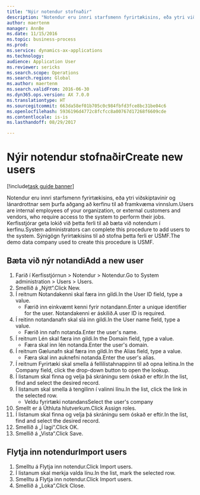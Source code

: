 ```yaml
--- 
title: "Nýir notendur stofnaðir"
description: "Notendur eru innri starfsmenn fyrirtækisins, eða ytri viðskiptavinir og lánardrottnar sem þurfa aðgang að kerfinu til að framkvæma vinnslum."
author: maertenm
manager: AnnBe
ms.date: 11/15/2016
ms.topic: business-process
ms.prod: 
ms.service: dynamics-ax-applications
ms.technology: 
audience: Application User
ms.reviewer: sericks
ms.search.scope: Operations
ms.search.region: Global
ms.author: maertenm
ms.search.validFrom: 2016-06-30
ms.dyn365.ops.version: AX 7.0.0
ms.translationtype: HT
ms.sourcegitcommit: 663da58ef01b705c0c984fbfd3fce8bc31be04c6
ms.openlocfilehash: 5936196d4772c8fcfcc8a00767d17268f6609cde
ms.contentlocale: is-is
ms.lasthandoff: 08/29/2017

---
```

# <a name="create-new-users"></a><span data-ttu-id="aa279-103">Nýir notendur stofnaðir</span><span class="sxs-lookup"><span data-stu-id="aa279-103">Create new users</span></span>

[!include[task guide banner](../../includes/task-guide-banner.md)]

<span data-ttu-id="aa279-104">Notendur eru innri starfsmenn fyrirtækisins, eða ytri viðskiptavinir og lánardrottnar sem þurfa aðgang að kerfinu til að framkvæma vinnslum.</span><span class="sxs-lookup"><span data-stu-id="aa279-104">Users are internal employees of your organization, or external customers and vendors, who require access to the system to perform their jobs.</span></span> <span data-ttu-id="aa279-105">Kerfisstjórar geta lokið við þetta ferli til að bæta við notendum í kerfinu.</span><span class="sxs-lookup"><span data-stu-id="aa279-105">System administrators can complete this procedure to add users to the system.</span></span> <span data-ttu-id="aa279-106">Sýnigögn fyrirtækisins til að stofna þetta ferli er USMF.</span><span class="sxs-lookup"><span data-stu-id="aa279-106">The demo data company used to create this procedure is USMF.</span></span> 


## <a name="add-a-new-user"></a><span data-ttu-id="aa279-107">Bæta við nýr notandi</span><span class="sxs-lookup"><span data-stu-id="aa279-107">Add a new user</span></span>
1. <span data-ttu-id="aa279-108">Farið í Kerfisstjórnun > Notendur > Notendur.</span><span class="sxs-lookup"><span data-stu-id="aa279-108">Go to System administration > Users > Users.</span></span>
2. <span data-ttu-id="aa279-109">Smellið á „Nýtt“.</span><span class="sxs-lookup"><span data-stu-id="aa279-109">Click New.</span></span>
3. <span data-ttu-id="aa279-110">Í reitnum Notandakenni skal færa inn gildi.</span><span class="sxs-lookup"><span data-stu-id="aa279-110">In the User ID field, type a value.</span></span>
    * <span data-ttu-id="aa279-111">Færið inn einkvæmt kenni fyrir notandann.</span><span class="sxs-lookup"><span data-stu-id="aa279-111">Enter a unique identifier for the user.</span></span> <span data-ttu-id="aa279-112">Notandakenni er áskilið.</span><span class="sxs-lookup"><span data-stu-id="aa279-112">A user ID is required.</span></span>  
4. <span data-ttu-id="aa279-113">Í reitinn notandanafn skal slá inn gildi.</span><span class="sxs-lookup"><span data-stu-id="aa279-113">In the User name field, type a value.</span></span>
    * <span data-ttu-id="aa279-114">Færið inn nafn notanda.</span><span class="sxs-lookup"><span data-stu-id="aa279-114">Enter the user's name.</span></span>  
5. <span data-ttu-id="aa279-115">Í reitnum Lén skal færa inn gildi.</span><span class="sxs-lookup"><span data-stu-id="aa279-115">In the Domain field, type a value.</span></span>
    * <span data-ttu-id="aa279-116">Færa skal inn lén notanda.</span><span class="sxs-lookup"><span data-stu-id="aa279-116">Enter the user's domain.</span></span>  
6. <span data-ttu-id="aa279-117">Í reitnum Gælunafn skal færa inn gildi.</span><span class="sxs-lookup"><span data-stu-id="aa279-117">In the Alias field, type a value.</span></span>
    * <span data-ttu-id="aa279-118">Færa skal inn auknefni notanda.</span><span class="sxs-lookup"><span data-stu-id="aa279-118">Enter the user's alias.</span></span>  
7. <span data-ttu-id="aa279-119">Í reitnum Fyrirtæki skal smella á fellilistahnappinn til að opna leitina.</span><span class="sxs-lookup"><span data-stu-id="aa279-119">In the Company field, click the drop-down button to open the lookup.</span></span>
8. <span data-ttu-id="aa279-120">Í listanum skal finna og velja þá skráningu sem óskað er eftir.</span><span class="sxs-lookup"><span data-stu-id="aa279-120">In the list, find and select the desired record.</span></span>
9. <span data-ttu-id="aa279-121">Í listanum skal smella á tengilinn í valinni línu.</span><span class="sxs-lookup"><span data-stu-id="aa279-121">In the list, click the link in the selected row.</span></span>
    * <span data-ttu-id="aa279-122">Veldu fyrirtæki notandans</span><span class="sxs-lookup"><span data-stu-id="aa279-122">Select the user's company</span></span>  
10. <span data-ttu-id="aa279-123">Smellt er á Úthluta hlutverkum.</span><span class="sxs-lookup"><span data-stu-id="aa279-123">Click Assign roles.</span></span>
11. <span data-ttu-id="aa279-124">Í listanum skal finna og velja þá skráningu sem óskað er eftir.</span><span class="sxs-lookup"><span data-stu-id="aa279-124">In the list, find and select the desired record.</span></span>
12. <span data-ttu-id="aa279-125">Smellið á „Í lagi“.</span><span class="sxs-lookup"><span data-stu-id="aa279-125">Click OK.</span></span>
13. <span data-ttu-id="aa279-126">Smellið á „Vista“.</span><span class="sxs-lookup"><span data-stu-id="aa279-126">Click Save.</span></span>

## <a name="import-users"></a><span data-ttu-id="aa279-127">Flytja inn notendur</span><span class="sxs-lookup"><span data-stu-id="aa279-127">Import users</span></span>
1. <span data-ttu-id="aa279-128">Smelltu á Flytja inn notendur.</span><span class="sxs-lookup"><span data-stu-id="aa279-128">Click Import users.</span></span>
2. <span data-ttu-id="aa279-129">Í listanum skal merkja valda línu.</span><span class="sxs-lookup"><span data-stu-id="aa279-129">In the list, mark the selected row.</span></span>
3. <span data-ttu-id="aa279-130">Smelltu á Flytja inn notendur.</span><span class="sxs-lookup"><span data-stu-id="aa279-130">Click Import users.</span></span>
4. <span data-ttu-id="aa279-131">Smellið á „Loka“.</span><span class="sxs-lookup"><span data-stu-id="aa279-131">Click Close.</span></span>


